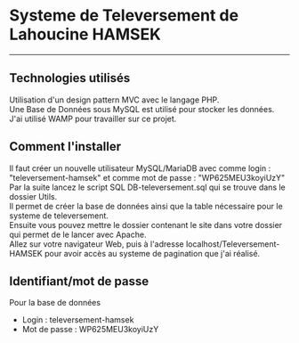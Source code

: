 # Systeme de Televersement de Lahoucine HAMSEK
***
## Technologies utilisés

Utilisation d'un design pattern MVC avec le langage PHP.  
Une Base de Données sous MySQL est utilisé pour stocker les données.  
J'ai utilisé WAMP pour travailler sur ce projet.  

## Comment l'installer

Il faut créer un nouvelle utilisateur MySQL/MariaDB avec comme login : "televersement-hamsek" et comme mot de passe : "WP625MEU3koyiUzY"  
Par la suite lancez le script SQL DB-televersement.sql qui se trouve dans le dossier Utils.  
Il permet de créer la base de données ainsi que la table nécessaire pour le systeme de televersement.  
Ensuite vous pouvez mettre le dossier contenant le site dans votre dossier qui permet de le lancer avec Apache.  
Allez sur votre navigateur Web, puis à l'adresse localhost/Televersement-HAMSEK pour avoir accès au systeme de pagination que j'ai réalisé.  

## Identifiant/mot de passe

Pour la base de données
* Login : televersement-hamsek
* Mot de passe : WP625MEU3koyiUzY
